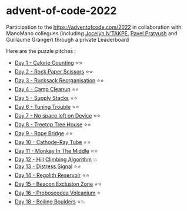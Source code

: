 # advent-of-code-2022
Participation to the https://adventofcode.com/2022 in collaboration with ManoMano collegues (including [Jocelyn N'TAKPE](https://github.com/jntakpe/aoc2022), [Pavel Pratyush](https://github.com/pavelito/advent-of-code-2022) and Guillaume Granger) through a private Leaderboard

Here are the puzzle pitches :
- [Day 1 - Calorie Counting](./docs/day01.md) ⭐⭐ 
- [Day 2 - Rock Paper Scissors](./docs/day02.md) ⭐⭐
- [Day 3 - Rucksack Reorganisation](./docs/day03.md) ⭐⭐
- [Day 4 - Camp Cleanup](./docs/day04.md) ⭐⭐
- [Day 5 - Supply Stacks](./docs/day05.md) ⭐⭐
- [Day 6 - Tuning Trouble](./docs/day06.md) ⭐⭐
- [Day 7 - No space left on Device](./docs/day07.md) ⭐⭐
- [Day 8 - Treetop Tree House](./docs/day08.md) ⭐⭐
- [Day 9 - Rope Bridge](./docs/day09.md) ⭐⭐
- [Day 10 - Cathode-Ray Tube](./docs/day10.md) ⭐⭐
- [Day 11 - Monkey In The Middle](./docs/day11.md) ⭐⭐ 
- [Day 12 - Hill Climbing Algorithm](./docs/day12.md) 💥
- [Day 13 - Distress Signal](./docs/day13.md) ⭐⭐
- [Day 14 - Regolith Reservoir](./docs/day14.md) ⭐⭐
- [Day 15 - Beacon Exclusion Zone](./docs/day15.md) ⭐⭐
- [Day 16 - Proboscodea Volcanium](./docs/day16.md) ⭐
- [Day 18 - Boiling Boulders](./docs/day18.md) ⭐💥